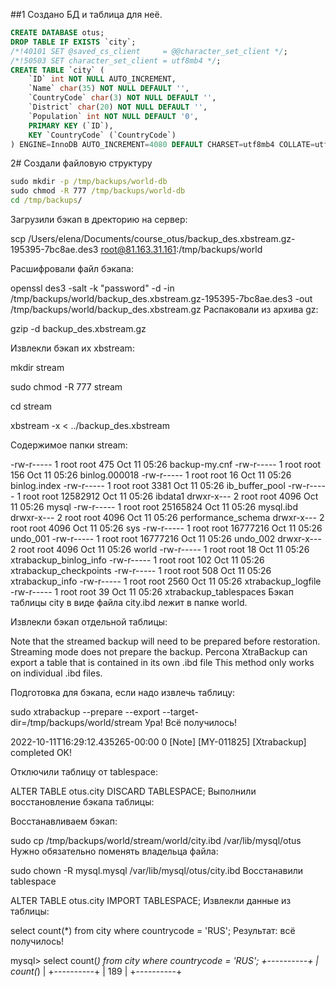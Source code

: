 ##1 Создано БД и таблица для неё.

```sql
CREATE DATABASE otus;
DROP TABLE IF EXISTS `city`;
/*!40101 SET @saved_cs_client     = @@character_set_client */;
/*!50503 SET character_set_client = utf8mb4 */;
CREATE TABLE `city` (
    `ID` int NOT NULL AUTO_INCREMENT,
    `Name` char(35) NOT NULL DEFAULT '',
    `CountryCode` char(3) NOT NULL DEFAULT '',
    `District` char(20) NOT NULL DEFAULT '',
    `Population` int NOT NULL DEFAULT '0',
    PRIMARY KEY (`ID`),
    KEY `CountryCode` (`CountryCode`)
) ENGINE=InnoDB AUTO_INCREMENT=4080 DEFAULT CHARSET=utf8mb4 COLLATE=utf8mb4_0900_ai_ci;
```
2# Создали файловую структуру

```cmd
sudo mkdir -p /tmp/backups/world-db
sudo chmod -R 777 /tmp/backups/world-db
cd /tmp/backups/
```

Загрузили бэкап в дректорию на сервер:

scp /Users/elena/Documents/course_otus/backup_des.xbstream.gz-195395-7bc8ae.des3 root@81.163.31.161:/tmp/backups/world

Расшифровали файл бэкапа:

openssl des3 -salt -k "password" -d -in /tmp/backups/world/backup_des.xbstream.gz-195395-7bc8ae.des3 -out /tmp/backups/world/backup_des.xbstream.gz
Распаковали из архива gz:

gzip -d backup_des.xbstream.gz

Извлекли бэкап их xbstream:

mkdir stream

sudo chmod -R 777 stream

cd stream

xbstream -x < ../backup_des.xbstream

Содержимое папки stream:

-rw-r----- 1 root root      475 Oct 11 05:26 backup-my.cnf
-rw-r----- 1 root root      156 Oct 11 05:26 binlog.000018
-rw-r----- 1 root root       16 Oct 11 05:26 binlog.index
-rw-r----- 1 root root     3381 Oct 11 05:26 ib_buffer_pool
-rw-r----- 1 root root 12582912 Oct 11 05:26 ibdata1
drwxr-x--- 2 root root     4096 Oct 11 05:26 mysql
-rw-r----- 1 root root 25165824 Oct 11 05:26 mysql.ibd
drwxr-x--- 2 root root     4096 Oct 11 05:26 performance_schema
drwxr-x--- 2 root root     4096 Oct 11 05:26 sys
-rw-r----- 1 root root 16777216 Oct 11 05:26 undo_001
-rw-r----- 1 root root 16777216 Oct 11 05:26 undo_002
drwxr-x--- 2 root root     4096 Oct 11 05:26 world
-rw-r----- 1 root root       18 Oct 11 05:26 xtrabackup_binlog_info
-rw-r----- 1 root root      102 Oct 11 05:26 xtrabackup_checkpoints
-rw-r----- 1 root root      508 Oct 11 05:26 xtrabackup_info
-rw-r----- 1 root root     2560 Oct 11 05:26 xtrabackup_logfile
-rw-r----- 1 root root       39 Oct 11 05:26 xtrabackup_tablespaces
Бэкап таблицы city в виде файла city.ibd лежит в папке world.

Извлекли бэкап отдельной таблицы:

Note that the streamed backup will need to be prepared before restoration. Streaming mode does not prepare the backup. Percona XtraBackup can export a table that is contained in its own .ibd file This method only works on individual .ibd files.

Подготовка для бэкапа, если надо извлечь таблицу:

sudo xtrabackup --prepare --export --target-dir=/tmp/backups/world/stream
Ура! Всё получилось!

2022-10-11T16:29:12.435265-00:00 0 [Note] [MY-011825] [Xtrabackup] completed OK!

Отключили таблицу от tablespace:

ALTER TABLE otus.city DISCARD TABLESPACE; 
Выполнили восстановление бэкапа таблицы:

Восстанавливаем бэкап:

sudo cp /tmp/backups/world/stream/world/city.ibd /var/lib/mysql/otus
Нужно обязательно поменять владельца файла:

sudo chown -R mysql.mysql /var/lib/mysql/otus/city.ibd
Восстанавили tablespace

ALTER TABLE otus.city IMPORT TABLESPACE;
Извлекли данные из таблицы:

select count(*) from city where countrycode = 'RUS';
Результат: всё получилось!

mysql> select count(*) from city where countrycode = 'RUS';
+----------+
| count(*) |
+----------+
|      189 |
+----------+
